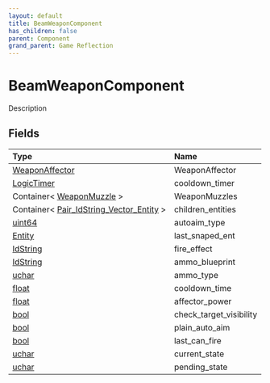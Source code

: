 ```yaml
---
layout: default
title: BeamWeaponComponent
has_children: false
parent: Component
grand_parent: Game Reflection
---
```

# BeamWeaponComponent
Description 

## Fields

| Type | Name |
|:----------|:--------------|
| [WeaponAffector](/riftbreaker-wiki/docs/game-reflection/classes/weapon_affector/) | WeaponAffector |
| [LogicTimer](/riftbreaker-wiki/docs/game-reflection/classes/logic_timer/) | cooldown_timer |
| Container< [WeaponMuzzle](/riftbreaker-wiki/docs/game-reflection/classes/weapon_muzzle/) > | WeaponMuzzles |
| Container< [Pair_IdString_Vector_Entity](/riftbreaker-wiki/docs/game-reflection/classes/pair__id_string__vector__entity/) > | children_entities |
| [uint64](/riftbreaker-wiki/docs/game-reflection/components/uint64/) | autoaim_type |
| [Entity](/riftbreaker-wiki/docs/game-reflection/classes/entity/) | last_snaped_ent |
| [IdString](/riftbreaker-wiki/docs/game-reflection/components/id_string/) | fire_effect |
| [IdString](/riftbreaker-wiki/docs/game-reflection/components/id_string/) | ammo_blueprint |
| [uchar](/riftbreaker-wiki/docs/game-reflection/enums/uchar/) | ammo_type |
| [float](/riftbreaker-wiki/docs/game-reflection/components/float/) | cooldown_time |
| [float](/riftbreaker-wiki/docs/game-reflection/components/float/) | affector_power |
| [bool](/riftbreaker-wiki/docs/game-reflection/components/bool/) | check_target_visibility |
| [bool](/riftbreaker-wiki/docs/game-reflection/components/bool/) | plain_auto_aim |
| [bool](/riftbreaker-wiki/docs/game-reflection/components/bool/) | last_can_fire |
| [uchar](/riftbreaker-wiki/docs/game-reflection/enums/uchar/) | current_state |
| [uchar](/riftbreaker-wiki/docs/game-reflection/enums/uchar/) | pending_state |

